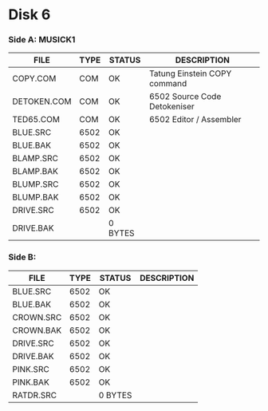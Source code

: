 # Disk 6

### Side A: MUSICK1

| FILE         | TYPE | STATUS   | DESCRIPTION |
|--------------|------|----------|---|
| COPY.COM     | COM  | OK       | Tatung Einstein COPY command |
| DETOKEN.COM  | COM  | OK       | 6502 Source Code Detokeniser |
| TED65.COM    | COM  | OK       | 6502 Editor / Assembler |
| BLUE.SRC     | 6502 | OK       |
| BLUE.BAK     | 6502 | OK       |
| BLAMP.SRC    | 6502 | OK       |
| BLAMP.BAK    | 6502 | OK       |
| BLUMP.SRC    | 6502 | OK       |
| BLUMP.BAK    | 6502 | OK       |
| DRIVE.SRC    | 6502 | OK       |
| DRIVE.BAK    |      | 0 BYTES  |



### Side B:

| FILE         | TYPE | STATUS   | DESCRIPTION |
|--------------|------|----------|---|
| BLUE.SRC     | 6502 | OK       |
| BLUE.BAK     | 6502 | OK       |
| CROWN.SRC    | 6502 | OK       |
| CROWN.BAK    | 6502 | OK       |
| DRIVE.SRC    | 6502 | OK       |
| DRIVE.BAK    | 6502 | OK       |
| PINK.SRC     | 6502 | OK       |
| PINK.BAK     | 6502 | OK       |
| RATDR.SRC    |      | 0 BYTES  |

